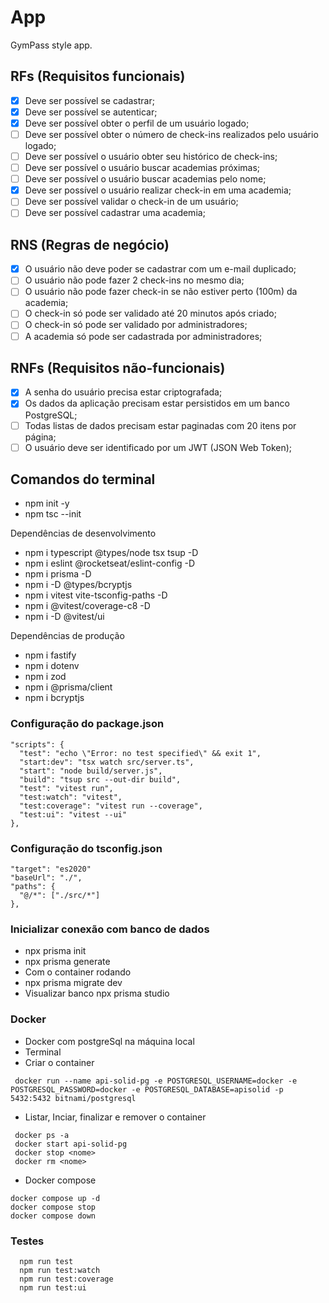 # App

GymPass style app.

## RFs (Requisitos funcionais)

- [x] Deve ser possível se cadastrar;
- [x] Deve ser possível se autenticar;
- [x] Deve ser possível obter o perfil de um usuário logado;
- [ ] Deve ser possível obter o número de check-ins realizados pelo usuário logado;
- [ ] Deve ser possível o usuário obter seu histórico de check-ins;
- [ ] Deve ser possível o usuário buscar academias próximas;
- [ ] Deve ser possível o usuário buscar academias pelo nome;
- [x] Deve ser possível o usuário realizar check-in em uma academia;
- [ ] Deve ser possível validar o check-in de um usuário;
- [ ] Deve ser possível cadastrar uma academia;

## RNS (Regras de negócio)

- [x] O usuário não deve poder se cadastrar com um e-mail duplicado;
- [ ] O usuário não pode fazer 2 check-ins no mesmo dia;
- [ ] O usuário não pode fazer check-in se não estiver perto (100m) da academia;
- [ ] O check-in só pode ser validado até 20 minutos após criado;
- [ ] O check-in só pode ser validado por administradores;
- [ ] A academia só pode ser cadastrada por administradores;

## RNFs (Requisitos não-funcionais)

- [x] A senha do usuário precisa estar criptografada;
- [x] Os dados da aplicação precisam estar persistidos em um banco PostgreSQL;
- [ ] Todas listas de dados precisam estar paginadas com 20 itens por página;
- [ ] O usuário deve ser identificado por um JWT (JSON Web Token);

## Comandos do terminal

- npm init -y
- npm tsc --init

Dependências de desenvolvimento

- npm i typescript @types/node tsx tsup -D
- npm i eslint @rocketseat/eslint-config -D
- npm i prisma -D
- npm i -D @types/bcryptjs
- npm i vitest vite-tsconfig-paths -D
- npm i @vitest/coverage-c8 -D
- npm i -D @vitest/ui

Dependências de produção

- npm i fastify
- npm i dotenv
- npm i zod
- npm i @prisma/client
- npm i bcryptjs

### Configuração do package.json

```
"scripts": {
  "test": "echo \"Error: no test specified\" && exit 1",
  "start:dev": "tsx watch src/server.ts",
  "start": "node build/server.js",
  "build": "tsup src --out-dir build",
  "test": "vitest run",
  "test:watch": "vitest",
  "test:coverage": "vitest run --coverage",
  "test:ui": "vitest --ui"
},
```

### Configuração do tsconfig.json

```
"target": "es2020"
"baseUrl": "./",
"paths": {
  "@/*": ["./src/*"]
},
```

### Inicializar conexão com banco de dados

- npx prisma init
- npx prisma generate
- Com o container rodando
- npx prisma migrate dev
- Visualizar banco npx prisma studio

### Docker

- Docker com postgreSql na máquina local
- Terminal
- Criar o container

```
 docker run --name api-solid-pg -e POSTGRESQL_USERNAME=docker -e POSTGRESQL_PASSWORD=docker -e POSTGRESQL_DATABASE=apisolid -p 5432:5432 bitnami/postgresql
```

- Listar, Inciar, finalizar e remover o container

```
 docker ps -a
 docker start api-solid-pg
 docker stop <nome>
 docker rm <nome>
```

- Docker compose

```
docker compose up -d
docker compose stop
docker compose down
```

### Testes

```
  npm run test
  npm run test:watch
  npm run test:coverage
  npm run test:ui
```

